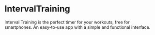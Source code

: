 # IntervalTraining

Interval Training is the perfect timer for your workouts, free for smartphones.
An easy-to-use app with a simple and functional interface.
